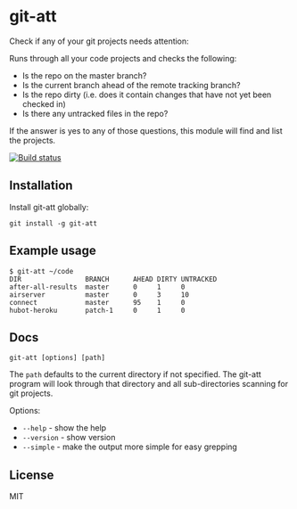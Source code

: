 # git-att

Check if any of your git projects needs attention:

Runs through all your code projects and checks the following:

- Is the repo on the master branch?
- Is the current branch ahead of the remote tracking branch?
- Is the repo dirty (i.e. does it contain changes that have not yet been
  checked in)
- Is there any untracked files in the repo?

If the answer is yes to any of those questions, this module will find
and list the projects.

[![Build status](https://travis-ci.org/watson/git-att.svg?branch=master)](https://travis-ci.org/watson/git-att)

## Installation

Install git-att globally:

```
git install -g git-att
```

## Example usage

```
$ git-att ~/code
DIR                BRANCH      AHEAD DIRTY UNTRACKED
after-all-results  master      0     1     0
airserver          master      0     3     10
connect            master      95    1     0
hubot-heroku       patch-1     0     1     0
```

## Docs

```
git-att [options] [path]
```

The `path` defaults to the current directory if not specified. The
git-att program will look through that directory and all sub-directories
scanning for git projects.

Options:

- `--help` - show the help
- `--version` - show version
- `--simple` - make the output more simple for easy grepping

## License

MIT
